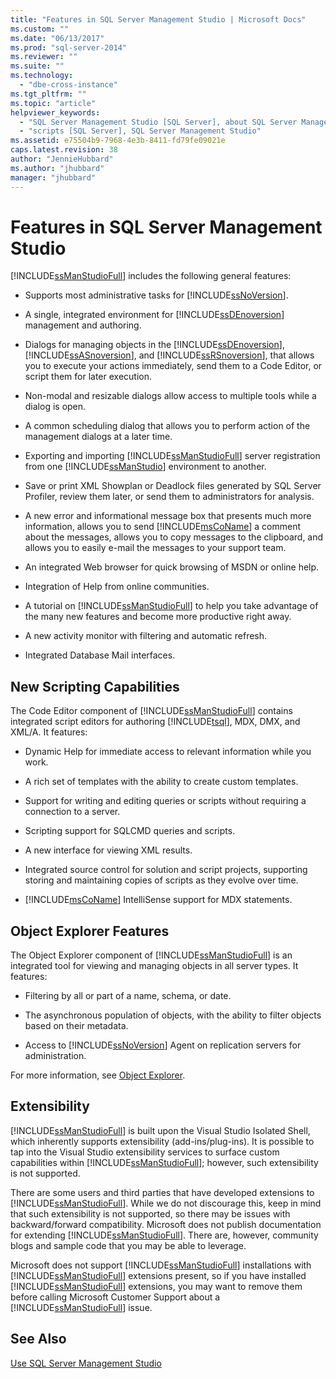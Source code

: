 ```yaml
---
title: "Features in SQL Server Management Studio | Microsoft Docs"
ms.custom: ""
ms.date: "06/13/2017"
ms.prod: "sql-server-2014"
ms.reviewer: ""
ms.suite: ""
ms.technology: 
  - "dbe-cross-instance"
ms.tgt_pltfrm: ""
ms.topic: "article"
helpviewer_keywords: 
  - "SQL Server Management Studio [SQL Server], about SQL Server Management Studio"
  - "scripts [SQL Server], SQL Server Management Studio"
ms.assetid: e75504b9-7968-4e3b-8411-fd79fe09021e
caps.latest.revision: 38
author: "JennieHubbard"
ms.author: "jhubbard"
manager: "jhubbard"
---
```

# Features in SQL Server Management Studio
  [!INCLUDE[ssManStudioFull](../includes/ssmanstudiofull-md.md)] includes the following general features:  
  
-   Supports most administrative tasks for [!INCLUDE[ssNoVersion](../includes/ssnoversion-md.md)].  
  
-   A single, integrated environment for [!INCLUDE[ssDEnoversion](../includes/ssdenoversion-md.md)] management and authoring.  
  
-   Dialogs for managing objects in the [!INCLUDE[ssDEnoversion](../includes/ssdenoversion-md.md)], [!INCLUDE[ssASnoversion](../includes/ssasnoversion-md.md)], and [!INCLUDE[ssRSnoversion](../includes/ssrsnoversion-md.md)], that allows you to execute your actions immediately, send them to a Code Editor, or script them for later execution.  
  
-   Non-modal and resizable dialogs allow access to multiple tools while a dialog is open.  
  
-   A common scheduling dialog that allows you to perform action of the management dialogs at a later time.  
  
-   Exporting and importing [!INCLUDE[ssManStudioFull](../includes/ssmanstudiofull-md.md)] server registration from one [!INCLUDE[ssManStudio](../includes/ssmanstudio-md.md)] environment to another.  
  
-   Save or print XML Showplan or Deadlock files generated by SQL Server Profiler, review them later, or send them to administrators for analysis.  
  
-   A new error and informational message box that presents much more information, allows you to send [!INCLUDE[msCoName](../includes/msconame-md.md)] a comment about the messages, allows you to copy messages to the clipboard, and allows you to easily e-mail the messages to your support team.  
  
-   An integrated Web browser for quick browsing of MSDN or online help.  
  
-   Integration of Help from online communities.  
  
-   A tutorial on [!INCLUDE[ssManStudioFull](../includes/ssmanstudiofull-md.md)] to help you take advantage of the many new features and become more productive right away.  
  
-   A new activity monitor with filtering and automatic refresh.  
  
-   Integrated Database Mail interfaces.  
  
## New Scripting Capabilities  
 The Code Editor component of [!INCLUDE[ssManStudioFull](../includes/ssmanstudiofull-md.md)] contains integrated script editors for authoring [!INCLUDE[tsql](../includes/tsql-md.md)], MDX, DMX, and XML/A. It features:  
  
-   Dynamic Help for immediate access to relevant information while you work.  
  
-   A rich set of templates with the ability to create custom templates.  
  
-   Support for writing and editing queries or scripts without requiring a connection to a server.  
  
-   Scripting support for SQLCMD queries and scripts.  
  
-   A new interface for viewing XML results.  
  
-   Integrated source control for solution and script projects, supporting storing and maintaining copies of scripts as they evolve over time.  
  
-   [!INCLUDE[msCoName](../includes/msconame-md.md)] IntelliSense support for MDX statements.  
  
## Object Explorer Features  
 The Object Explorer component of [!INCLUDE[ssManStudioFull](../includes/ssmanstudiofull-md.md)] is an integrated tool for viewing and managing objects in all server types. It features:  
  
-   Filtering by all or part of a name, schema, or date.  
  
-   The asynchronous population of objects, with the ability to filter objects based on their metadata.  
  
-   Access to [!INCLUDE[ssNoVersion](../includes/ssnoversion-md.md)] Agent on replication servers for administration.  
  
 For more information, see [Object Explorer](../ssms/object/object-explorer.md).  
  
## Extensibility  
 [!INCLUDE[ssManStudioFull](../includes/ssmanstudiofull-md.md)] is built upon the Visual Studio Isolated Shell, which inherently supports extensibility (add-ins/plug-ins). It is possible to tap into the Visual Studio extensibility services to surface custom capabilities within [!INCLUDE[ssManStudioFull](../includes/ssmanstudiofull-md.md)]; however, such extensibility is not supported.  
  
 There are some users and third parties that have developed extensions to [!INCLUDE[ssManStudioFull](../includes/ssmanstudiofull-md.md)]. While we do not discourage this, keep in mind that such extensibility is not supported, so there may be issues with backward/forward compatibility. Microsoft does not publish documentation for extending [!INCLUDE[ssManStudioFull](../includes/ssmanstudiofull-md.md)]. There are, however, community blogs and sample code that you may be able to leverage.  
  
 Microsoft does not support [!INCLUDE[ssManStudioFull](../includes/ssmanstudiofull-md.md)] installations with [!INCLUDE[ssManStudioFull](../includes/ssmanstudiofull-md.md)] extensions present, so if you have installed [!INCLUDE[ssManStudioFull](../includes/ssmanstudiofull-md.md)] extensions, you may want to remove them before calling Microsoft Customer Support about a [!INCLUDE[ssManStudioFull](../includes/ssmanstudiofull-md.md)] issue.  
  
## See Also  
 [Use SQL Server Management Studio](../ssms/sql-server-management-studio-ssms.md)  
  
  